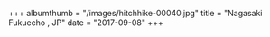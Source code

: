 +++
albumthumb = "/images/hitchhike-00040.jpg"
title = "Nagasaki Fukuecho , JP"
date = "2017-09-08"
+++
